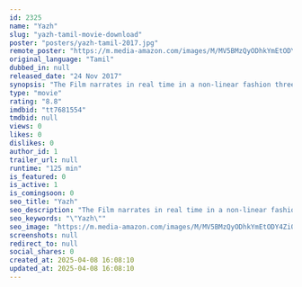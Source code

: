 ```yaml
---
id: 2325
name: "Yazh"
slug: "yazh-tamil-movie-download"
poster: "posters/yazh-tamil-2017.jpg"
remote_poster: "https://m.media-amazon.com/images/M/MV5BMzQyODhkYmEtODY4Zi00YTBhLThkMTktNzU2YzFmYjYyZTNiXkEyXkFqcGdeQXVyMzIwMTUxODA@._V1_SX300.jpg"
original_language: "Tamil"
dubbed_in: null
released_date: "24 Nov 2017"
synopsis: "The Film narrates in real time in a non-linear fashion three interwoven stories of six main characters that are torn apart by the looming Lankan Eelam War."
type: "movie"
rating: "8.8"
imdbid: "tt7681554"
tmdbid: null
views: 0
likes: 0
dislikes: 0
author_id: 1
trailer_url: null
runtime: "125 min"
is_featured: 0
is_active: 1
is_comingsoon: 0
seo_title: "Yazh"
seo_description: "The Film narrates in real time in a non-linear fashion three interwoven stories of six main characters that are torn apart by the looming Lankan Eelam War."
seo_keywords: "\"Yazh\""
seo_image: "https://m.media-amazon.com/images/M/MV5BMzQyODhkYmEtODY4Zi00YTBhLThkMTktNzU2YzFmYjYyZTNiXkEyXkFqcGdeQXVyMzIwMTUxODA@._V1_SX300.jpg"
screenshots: null
redirect_to: null
social_shares: 0
created_at: 2025-04-08 16:08:10
updated_at: 2025-04-08 16:08:10
---
```



